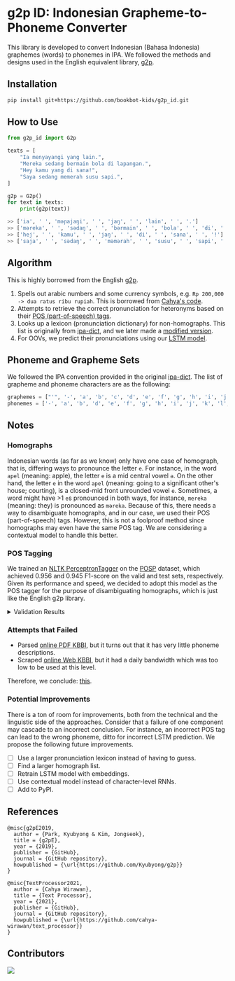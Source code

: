 # g2p ID: Indonesian Grapheme-to-Phoneme Converter

This library is developed to convert Indonesian (Bahasa Indonesia) graphemes (words) to phonemes in IPA. We followed the methods and designs used in the English equivalent library, [g2p](https://github.com/Kyubyong/g2p).

## Installation

```bash
pip install git+https://github.com/bookbot-kids/g2p_id.git
```

## How to Use

```py
from g2p_id import G2p

texts = [
    "Ia menyayangi yang lain.",
    "Mereka sedang bermain bola di lapangan.",
    "Hey kamu yang di sana!",
    "Saya sedang memerah susu sapi.",
]

g2p = G2p()
for text in texts:
    print(g2p(text))

>> ['ia', ' ', 'məɲajaŋi', ' ', 'jaŋ', ' ', 'lain', ' ', '.']
>> ['məreka', ' ', 'sədaŋ', ' ', 'bərmain', ' ', 'bola', ' ', 'di', ' ', 'lapaŋan', ' ', '.']
>> ['hej', ' ', 'kamu', ' ', 'jaŋ', ' ', 'di', ' ', 'sana', ' ', '!']
>> ['saja', ' ', 'sədaŋ', ' ', 'məmərah', ' ', 'susu', ' ', 'sapi', ' ', '.']
```

## Algorithm

This is highly borrowed from the English [g2p](https://github.com/Kyubyong/g2p).

1. Spells out arabic numbers and some currency symbols, e.g. `Rp 200,000 -> dua ratus ribu rupiah`. This is borrowed from [Cahya's code](https://github.com/cahya-wirawan/text_processor).
2. Attempts to retrieve the correct pronunciation for heteronyms based on their [POS (part-of-speech) tags](#pos-tagging).
3. Looks up a lexicon (pronunciation dictionary) for non-homographs. This list is originally from [ipa-dict](https://github.com/open-dict-data/ipa-dict/blob/master/data/ma.txt), and we later made a [modified version](https://huggingface.co/datasets/bookbot/id_word2phoneme).
4. For OOVs, we predict their pronunciations using our [LSTM model](https://huggingface.co/bookbot/id-g2p-lstm).

## Phoneme and Grapheme Sets

We followed the IPA convention provided in the original [ipa-dict](https://github.com/open-dict-data/ipa-dict/blob/master/data/ma.txt). The list of grapheme and phoneme characters are as the following:

```python
graphemes = ["'", '-', 'a', 'b', 'c', 'd', 'e', 'f', 'g', 'h', 'i', 'j', 'k', 'l', 'm', 'n', 'o', 'p', 'q', 'r', 's', 't', 'u', 'v', 'w', 'y', 'z']
phonemes = ['-', 'a', 'b', 'd', 'e', 'f', 'g', 'h', 'i', 'j', 'k', 'l', 'm', 'n', 'o', 'p', 'r', 's', 't', 'u', 'v', 'w', 'z', 'ŋ', 'ə', 'ɲ', 'ʃ', 'ʒ', 'ʔ']
```

## Notes

### Homographs

Indonesian words (as far as we know) only have one case of homograph, that is, differing ways to pronounce the letter `e`. For instance, in the word `apel` (meaning: apple), the letter `e` is a mid central vowel `ə`. On the other hand, the letter `e` in the word `apel` (meaning: going to a significant other's house; courting), is a closed-mid front unrounded vowel `e`. Sometimes, a word might have >1 `e`s pronounced in both ways, for instance, `mereka` (meaning: they) is pronounced as `məreka`. Because of this, there needs a way to disambiguate homographs, and in our case, we used their POS (part-of-speech) tags. However, this is not a foolproof method since homographs may even have the same POS tag. We are considering a contextual model to handle this better.

### POS Tagging

We trained an [NLTK PerceptronTagger](https://www.nltk.org/_modules/nltk/tag/perceptron.html) on the [POSP](https://huggingface.co/datasets/indonlu) dataset, which achieved 0.956 and 0.945 F1-score on the valid and test sets, respectively. Given its performance and speed, we decided to adopt this model as the POS tagger for the purpose of disambiguating homographs, which is just like the English g2p library.

<details>
  <summary>Validation Results</summary>

    | tag       | precision | recall   | f1-score |
    | --------- | --------- | -------- | -------- |
    | B-$$$     | 1.000000  | 1.000000 | 1.000000 |
    | B-ADJ     | 0.904132  | 0.864139 | 0.883683 |
    | B-ADK     | 1.000000  | 0.986667 | 0.993289 |
    | B-ADV     | 0.966874  | 0.976987 | 0.971904 |
    | B-ART     | 0.988920  | 0.978082 | 0.983471 |
    | B-CCN     | 0.997934  | 0.997934 | 0.997934 |
    | B-CSN     | 0.986395  | 0.963455 | 0.974790 |
    | B-INT     | 1.000000  | 1.000000 | 1.000000 |
    | B-KUA     | 0.976744  | 0.976744 | 0.976744 |
    | B-NEG     | 0.992857  | 0.972028 | 0.982332 |
    | B-NNO     | 0.919917  | 0.941288 | 0.930480 |
    | B-NNP     | 0.917685  | 0.914703 | 0.916192 |
    | B-NUM     | 0.997358  | 0.954488 | 0.975452 |
    | B-PAR     | 1.000000  | 0.851064 | 0.919540 |
    | B-PPO     | 0.991206  | 0.991829 | 0.991517 |
    | B-PRI     | 1.000000  | 0.928571 | 0.962963 |
    | B-PRK     | 0.793103  | 0.851852 | 0.821429 |
    | B-PRN     | 0.988327  | 0.988327 | 0.988327 |
    | B-PRR     | 0.995465  | 1.000000 | 0.997727 |
    | B-SYM     | 0.999662  | 0.999323 | 0.999492 |
    | B-UNS     | 0.916667  | 0.733333 | 0.814815 |
    | B-VBE     | 1.000000  | 0.985714 | 0.992806 |
    | B-VBI     | 0.929119  | 0.877034 | 0.902326 |
    | B-VBL     | 1.000000  | 1.000000 | 1.000000 |
    | B-VBP     | 0.926606  | 0.933457 | 0.930018 |
    | B-VBT     | 0.939759  | 0.953333 | 0.946498 |
    | --------- | --------- | -------- | -------- |
    | macro avg | 0.966490  | 0.946937 | 0.955913 |

</details>

### Attempts that Failed

- Parsed [online PDF KBBI](https://oldi.lipi.go.id/public/Kamus%20Indonesia.pdf), but it turns out that it has very little phoneme descriptions.
- Scraped [online Web KBBI](https://github.com/laymonage/kbbi-python), but it had a daily bandwidth which was too low to be used at this level.

Therefore, we conclude: [this](https://www.youtube.com/shorts/13ViHuJzP3g).

### Potential Improvements

There is a ton of room for improvements, both from the technical and the linguistic side of the approaches. Consider that a failure of one component may cascade to an incorrect conclusion. For instance, an incorrect POS tag can lead to the wrong phoneme, ditto for incorrect LSTM prediction. We propose the following future improvements.

- [ ] Use a larger pronunciation lexicon instead of having to guess.
- [ ] Find a larger homograph list.
- [ ] Retrain LSTM model with embeddings.
- [ ] Use contextual model instead of character-level RNNs.
- [ ] Add to PyPI.

## References

```
@misc{g2pE2019,
  author = {Park, Kyubyong & Kim, Jongseok},
  title = {g2pE},
  year = {2019},
  publisher = {GitHub},
  journal = {GitHub repository},
  howpublished = {\url{https://github.com/Kyubyong/g2p}}
}
```

```
@misc{TextProcessor2021,
  author = {Cahya Wirawan},
  title = {Text Processor},
  year = {2021},
  publisher = {GitHub},
  journal = {GitHub repository},
  howpublished = {\url{https://github.com/cahya-wirawan/text_processor}}
}
```

## Contributors

<a href="https://github.com/w11wo/g2p_id/graphs/contributors">
  <img src="https://contrib.rocks/image?repo=w11wo/g2p_id" />
</a>
